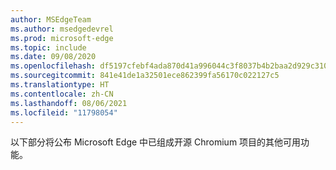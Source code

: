 ```yaml
---
author: MSEdgeTeam
ms.author: msedgedevrel
ms.prod: microsoft-edge
ms.topic: include
ms.date: 09/08/2020
ms.openlocfilehash: df5197cfebf4ada870d41a996044c3f8037b4b2baa2d929c310a2b1e5d1cd558
ms.sourcegitcommit: 841e41de1a32501ece862399fa56170c022127c5
ms.translationtype: HT
ms.contentlocale: zh-CN
ms.lasthandoff: 08/06/2021
ms.locfileid: "11798054"
---
```

以下部分将公布 Microsoft Edge 中已组成开源 Chromium 项目的其他可用功能。  
